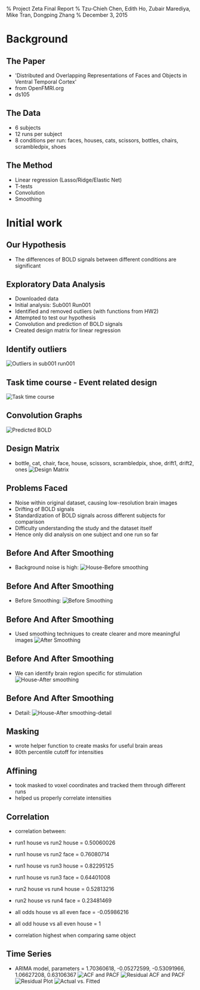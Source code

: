 % Project Zeta Final Report
% Tzu-Chieh Chen, Edith Ho, Zubair Marediya, Mike Tran, Dongping Zhang
% December 3, 2015

# Background

## The Paper

- 'Distributed and Overlapping Representations of Faces and Objects in Ventral Temporal Cortex'
- from OpenFMRI.org
- ds105

## The Data

- 6 subjects
- 12 runs per subject
- 8 conditions per run: faces, houses, cats, scissors, bottles, chairs, scrambledpix, shoes

## The Method

- Linear regression (Lasso/Ridge/Elastic Net)
- T-tests
- Convolution
- Smoothing

# Initial work

## Our Hypothesis
- The differences of BOLD signals between different conditions are significant

## Exploratory Data Analysis

- Downloaded data
- Initial analysis: Sub001 Run001
- Identified and removed outliers (with functions from HW2)
- Attempted to test our hypothesis
- Convolution and prediction of BOLD signals
- Created design matrix for linear regression

## Identify outliers
![Outliers in sub001 run001](outlier.png "Outliers in sub001 run001")

## Task time course - Event related design
![Task time course](Task_time_course.png "Task time course")

## Convolution Graphs
![Predicted BOLD](stimulation_bold.png "BOLD prediction") 

## Design Matrix
- bottle, cat, chair, face, house, scissors, scrambledpix, shoe, drift1, drift2, ones
![Design Matrix](design_matrix.png "Design Matrix")

## Problems Faced

- Noise within original dataset, causing low-resolution brain images
- Drifting of BOLD signals
- Standardization of BOLD signals across different subjects for comparison
- Difficulty understanding the study and the dataset itself
- Hence only did analysis on one subject and one run so far

## Before And After Smoothing
- Background noise is high:
![House-Before smoothing](sub1_run1_house_before_smooth.png "house before smoothing")

## Before And After Smoothing
- Before Smoothing:
![Before Smoothing](before_smooth.png "Before Smooth")

## Before And After Smoothing
- Used smoothing techniques to create clearer and more meaningful images
![After Smoothing](after_smooth.png "After Smooth")

## Before And After Smoothing
- We can identify brain region specific for stimulation
![House-After smoothing](sub1_run1_house_after_smooth.png "house after smoothing")

## Before And After Smoothing
- Detail:
![House-After smoothing-detail](sub1_run1_house_detail.png "house detail")

## Masking
- wrote helper function to create masks for useful brain areas
- 80th percentile cutoff for intensities

## Affining
- took masked to voxel coordinates and tracked them through different runs
- helped us properly correlate intensities

## Correlation
- correlation between:
- run1 house vs run2 house = 0.50060026
- run1 house vs run2 face = 0.76080714
- run1 house vs run3 house = 0.82295125
- run1 house vs run3 face = 0.64401008
- run2 house vs run4 house = 0.52813216
- run2 house vs run4 face = 0.23481469

- all odds house vs all even face = -0.05986216
- all odd house vs all even house = 1

- correlation highest when comparing same object

## Time Series
- ARIMA model, parameters = 1.70360618, -0.05272599, -0.53091966, 1.06627208, 0.63106367
![ACF and PACF](sub001_run001_corrFunc.png "ACF and PACF")
![Residual ACF and PACF](sub001_run001_residcorrFunc.png "Residuals ACF and PACF")
![Residual Plot](sub001_run001_residFit.png "Residuals Plot")
![Actual vs. Fitted](sub001_run001_TimeSeries.png "Actual vs. Fitted")

